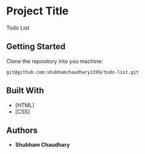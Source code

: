 # Project Title

Todo List

## Getting Started

Clone the repository into you machine:

```
git@github.com:shubhamchaudhary1399/todo-list.git
```

## Built With

- [HTML]
- [CSS]

## Authors

- **Shubham Chaudhary**
